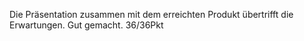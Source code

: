 Die Präsentation zusammen mit dem erreichten Produkt übertrifft die Erwartungen. Gut gemacht.
36/36Pkt 